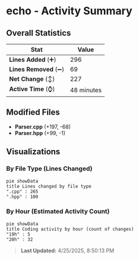 # echo - Activity Summary 

## Overall Statistics

| Stat                   | Value                                                             |
| ---------------------- | ----------------------------------------------------------------- |
| **Lines Added** (➕)   | 296                                          |
| **Lines Removed** (➖) | 69                                        |
| **Net Change** (↕)    | 227                |
| **Active Time** (⌚)   | 48 minutes |


## Modified Files
- **Parser.cpp** (+197, -68)
- **Parser.hpp** (+99, -1)

## Visualizations

### By File Type (Lines Changed)

```mermaid
pie showData
title Lines changed by file type
".cpp" : 265
".hpp" : 100
```

### By Hour (Estimated Activity Count)

```mermaid
pie showData
title Coding activity by hour (count of changes)
"19h" : 5
"20h" : 32
```


> **Last Updated:** 4/25/2025, 8:50:13 PM